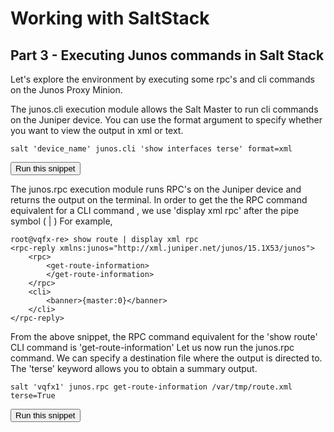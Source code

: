 # Working with SaltStack
## Part 3 - Executing Junos commands in Salt Stack

Let's explore the environment by executing some rpc's and cli commands on the Junos Proxy Minion.


The junos.cli execution module allows the Salt Master to run cli commands on the Juniper device. You can use the  format argument to specify whether you want to view the output in xml or text. 

```
salt 'device_name' junos.cli 'show interfaces terse' format=xml
```
<button type="button" class="btn btn-primary btn-sm" onclick="runSnippetInTab('saltmaster1', 0)">Run this snippet</button>

The junos.rpc execution module runs RPC's on the Juniper device and returns the output on the terminal. 
In order to get the the RPC command equivalent for a CLI command , we use 'display xml rpc' after the pipe symbol ( | )
For example,

```
root@vqfx-re> show route | display xml rpc
<rpc-reply xmlns:junos="http://xml.juniper.net/junos/15.1X53/junos">
    <rpc>
        <get-route-information>
        </get-route-information>
    </rpc>
    <cli>
        <banner>{master:0}</banner>
    </cli>
</rpc-reply>
```
From the above snippet, the RPC command equivalent for the 'show route' CLI command is 'get-route-information'
Let us now run the junos.rpc command. We can specify a destination file where the output is directed to. The 'terse' keyword allows you to obtain a summary output.

```
salt 'vqfx1' junos.rpc get-route-information /var/tmp/route.xml terse=True
```
<button type="button" class="btn btn-primary btn-sm" onclick="runSnippetInTab('saltmaster1', 2)">Run this snippet</button>
